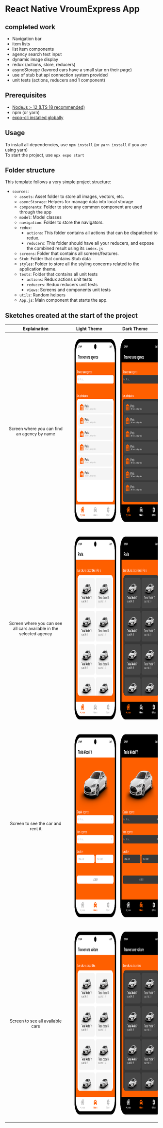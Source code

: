 # React Native VroumExpress App

## completed work

- Navigation bar
- item lists
- list item components
- agency search text input
- dynamic image display
- redux (actions, store, reducers)
- asyncStorage (favored cars have a small star on their page)
- use of stub but api connection system provided
- unit tests (actions, reducers and 1 component)

## Prerequisites

- [NodeJs > 12 (LTS 18 recommended)](https://nodejs.org) 
- npm (or yarn)
- [expo-cli installed globally](https://docs.expo.dev/more/expo-cli/)


## Usage

To install all dependencies, use `npm install` (or `yarn install` if you are using yarn)  
To start the project, use `npx expo start`

## Folder structure

This template follows a very simple project structure:

- `sources`:
  - `assets`: Asset folder to store all images, vectors, etc.
  - `asyncStorage`: Helpers for manage data into local storage
  - `components`: Folder to store any common component are used through the app
  - `model`: Model classes
  - `navigation`: Folder to store the navigators.
  - `redux`:
    - `actions`: This folder contains all actions that can be dispatched to redux.
    - `reducers`: This folder should have all your reducers, and expose the combined result using its `index.js`
  - `screens`: Folder that contains all screens/features.
  - `Stub`: Folder that contains Stub data
  - `styles`: Folder to store all the styling concerns related to the application theme.
  - `tests`: Folder that contains all unit tests
    - `actions`: Redux actions unit tests
    - `reducers`: Redux reducers unit tests
    - `views`: Screens and components unit tests
  - `utils`: Random helpers
  - `App.js`: Main component that starts the app.

## Sketches created at the start of the project

Explaination|Light Theme|Dark Theme|
|:---------:|:---------:|:--------:|
Screen where you can find an agency by name|<img src="./Docs/sketch-agences-light.png" height="600" style="margin:20px">|<img src="./Docs/sketch-agences-dark.png" height="600" style="margin:20px">|
Screen where you can see all cars available in the selected agency|<img src="./Docs/sketch-one-agence-light.png" height="600" style="margin:20px">|<img src="./Docs/sketch-one-agence-dark.png" height="600" style="margin:20px">|
Screen to see the car and rent it|<img src="./Docs/sketch-one-car-light.png" height="600" style="margin:20px">|<img src="./Docs/sketch-one-car-dark.png" height="600" style="margin:20px">|
Screen to see all available cars|<img src="./Docs/sketch-cars-light.png" height="600" style="margin:20px">|<img src="./Docs/sketch-cars-dark.png" height="600" style="margin:20px">|